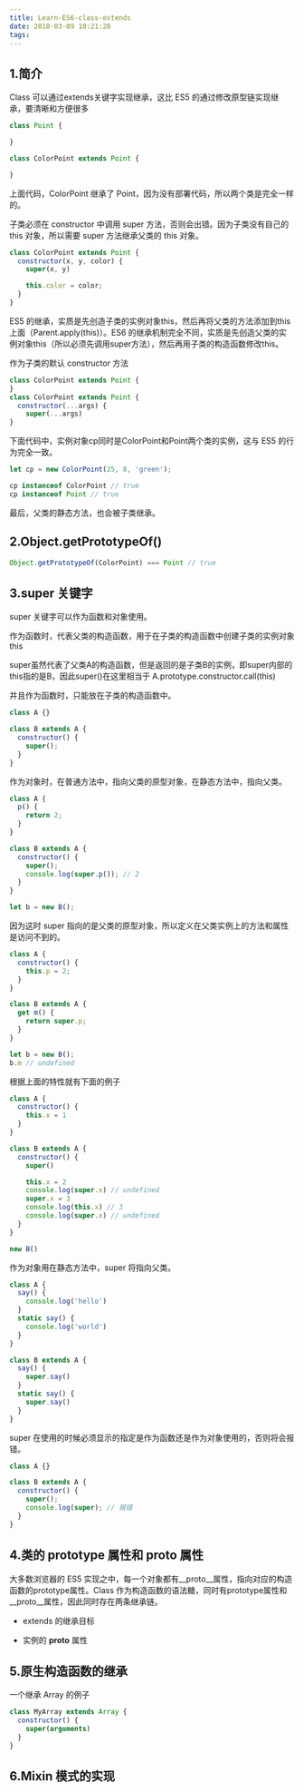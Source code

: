 ```yaml
---
title: Learn-ES6-class-extends
date: 2018-03-09 10:21:28
tags:
---
```


## 1.简介

Class 可以通过extends关键字实现继承，这比 ES5 的通过修改原型链实现继承，要清晰和方便很多

```javascript
class Point {

}

class ColorPoint extends Point {

}
```

上面代码，ColorPoint 继承了 Point，因为没有部署代码，所以两个类是完全一样的。

子类必须在 constructor 中调用 super 方法，否则会出错。因为子类没有自己的 this 对象，所以需要 super 方法继承父类的 this 对象。

```javascript
class ColorPoint extends Point {
  constructor(x, y, color) {
    super(x, y)

    this.color = color;
  }
}
```

ES5 的继承，实质是先创造子类的实例对象this，然后再将父类的方法添加到this上面（Parent.apply(this)）。ES6 的继承机制完全不同，实质是先创造父类的实例对象this（所以必须先调用super方法），然后再用子类的构造函数修改this。

作为子类的默认 constructor 方法

```javascript
class ColorPoint extends Point {
}
class ColorPoint extends Point {
  constructor(...args) {
    super(...args)
}
```

下面代码中，实例对象cp同时是ColorPoint和Point两个类的实例，这与 ES5 的行为完全一致。

```javascript
let cp = new ColorPoint(25, 8, 'green');

cp instanceof ColorPoint // true
cp instanceof Point // true
```

最后，父类的静态方法，也会被子类继承。

## 2.Object.getPrototypeOf()

```javascript
Object.getPrototypeOf(ColorPoint) === Point // true
```

## 3.super 关键字

super 关键字可以作为函数和对象使用。

作为函数时，代表父类的构造函数，用于在子类的构造函数中创建子类的实例对象 this

super虽然代表了父类A的构造函数，但是返回的是子类B的实例，即super内部的this指的是B，因此super()在这里相当于 A.prototype.constructor.call(this)

并且作为函数时，只能放在子类的构造函数中。

```javascript
class A {}

class B extends A {
  constructor() {
    super();
  }
}
```

作为对象时，在普通方法中，指向父类的原型对象，在静态方法中，指向父类。

```javascript
class A {
  p() {
    return 2;
  }
}

class B extends A {
  constructor() {
    super();
    console.log(super.p()); // 2
  }
}

let b = new B();
```

因为这时 super 指向的是父类的原型对象，所以定义在父类实例上的方法和属性是访问不到的。

```javascript
class A {
  constructor() {
    this.p = 2;
  }
}

class B extends A {
  get m() {
    return super.p;
  }
}

let b = new B();
b.m // undefined
```

根据上面的特性就有下面的例子

```javascript
class A {
  constructor() {
    this.x = 1
  }
}

class B extends A {
  constructor() {
    super()

    this.x = 2
    console.log(super.x) // undefined
    super.x = 3
    console.log(this.x) // 3
    console.log(super.x) // undefined
  }
}

new B()
```

作为对象用在静态方法中，super 将指向父类。

```javascript
class A {
  say() {
    console.log('hello')
  }
  static say() {
    console.log('world')
  }
}

class B extends A {
  say() {
    super.say()
  }
  static say() {
    super.say()
  }
}
```

super 在使用的时候必须显示的指定是作为函数还是作为对象使用的，否则将会报错。

```javascript
class A {}

class B extends A {
  constructor() {
    super();
    console.log(super); // 报错
  }
}
```

## 4.类的 prototype 属性和 __proto__ 属性

大多数浏览器的 ES5 实现之中，每一个对象都有__proto__属性，指向对应的构造函数的prototype属性。Class 作为构造函数的语法糖，同时有prototype属性和__proto__属性，因此同时存在两条继承链。

* extends 的继承目标

* 实例的 __proto__ 属性

## 5.原生构造函数的继承

一个继承 Array 的例子

```javascript
class MyArray extends Array {
  constructor() {
    super(arguments)
  }
}
```

## 6.Mixin 模式的实现
